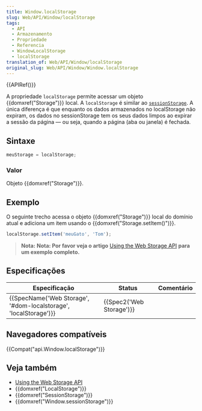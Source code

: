 ```yaml
---
title: Window.localStorage
slug: Web/API/Window/localStorage
tags:
  - API
  - Armazenamento
  - Propriedade
  - Referencia
  - WindowLocalStorage
  - localStorage
translation_of: Web/API/Window/localStorage
original_slug: Web/API/Window/Window.localStorage
---
```

{{APIRef()}}

A propriedade `localStorage` permite acessar um objeto {{domxref("Storage")}} local. A `localStorage` é similar ao [`sessionStorage`](/pt-BR/docs/Web/API/Window.sessionStorage). A única diferença é que enquanto os dados armazenados no localStorage não expiram, os dados no sessionStorage tem os seus dados limpos ao expirar a sessão da página — ou seja, quando a página (aba ou janela) é fechada.

## Sintaxe

```js
meuStorage = localStorage;
```

### Valor

Objeto {{domxref("Storage")}}.

## Exemplo

O seguinte trecho acessa o objeto {{domxref("Storage")}} local do domínio atual e adiciona um item usando o {{domxref("Storage.setItem()")}}.

```js
localStorage.setItem('meuGato', 'Tom');
```

> **Nota:** **Nota: Por favor veja o artigo** [Using the Web Storage API](/pt-BR/docs/Web/API/Web_Storage_API/Using_the_Web_Storage_API) **para um exemplo completo.**

## Especificações

| Especificação                                                                        | Status                           | Comentário |
| ------------------------------------------------------------------------------------ | -------------------------------- | ---------- |
| {{SpecName('Web Storage', '#dom-localstorage', 'localStorage')}} | {{Spec2('Web Storage')}} |            |

## Navegadores compatíveis

{{Compat("api.Window.localStorage")}}

## Veja também

- [Using the Web Storage API](/pt-BR/docs/Web/API/Web_Storage_API/Using_the_Web_Storage_API)
- {{domxref("LocalStorage")}}
- {{domxref("SessionStorage")}}
- {{domxref("Window.sessionStorage")}}
